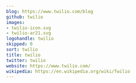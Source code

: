 ```yaml
---
blog: https://www.twilio.com/blog
github: twilio
images:
- twilio-icon.svg
- twilio-ar21.svg
logohandle: twilio
skipped: 0
sort: twilio
title: twilio
twitter: twilio
website: https://www.twilio.com/
wikipedia: https://en.wikipedia.org/wiki/Twilio
---
```

